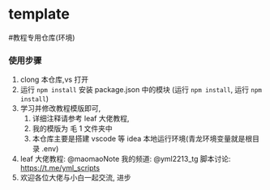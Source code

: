 # template

#教程专用仓库(环境)

### 使用步骤

1. clong 本仓库,vs 打开
2. 运行 `npm install` 安装 package.json 中的模块 (运行 `npm install`, 运行 `npm install`)
3. 学习并修改教程模版即可,
   1. 详细注释请参考 leaf 大佬教程,
   2. 我的模版为 毛 1 文件夹中
   3. 本仓库主要是搭建 vscode 等 idea 本地运行环境(青龙环境变量就是根目录 .env)
4. leaf 大佬教程: @maomaoNote 我的频道: @yml2213_tg 脚本讨论: https://t.me/yml_scripts
5. 欢迎各位大佬与小白一起交流, 进步
